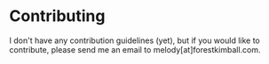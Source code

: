 # Contributing

I don't have any contribution guidelines (yet), but if you would like to 
contribute, please send me an email to melody[at]forestkimball.com.